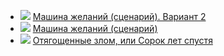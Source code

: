 * ![](/books/sf/Аркадий%20и%20Борис%20Стругацкие/Машина%20желаний%20(сценарий).%20Вариант%202.jpg) [Машина желаний (сценарий). Вариант 2](/books/sf/Аркадий%20и%20Борис%20Стругацкие/Машина%20желаний%20(сценарий).%20Вариант%202)
* ![](/books/sf/Аркадий%20и%20Борис%20Стругацкие/Машина%20желаний%20(сценарий).jpg) [Машина желаний (сценарий)](/books/sf/Аркадий%20и%20Борис%20Стругацкие/Машина%20желаний%20(сценарий))
* ![](/books/sf/Аркадий%20и%20Борис%20Стругацкие/Отягощенные%20злом,%20или%20Сорок%20лет%20спустя.jpg) [Отягощенные злом, или Сорок лет спустя](/books/sf/Аркадий%20и%20Борис%20Стругацкие/Отягощенные%20злом,%20или%20Сорок%20лет%20спустя)